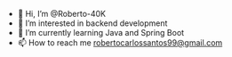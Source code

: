 - 👋 Hi, I’m @Roberto-40K
- 👀 I’m interested in backend development
- 🌱 I’m currently learning Java and Spring Boot
- 📫 How to reach me robertocarlossantos99@gmail.com

<!---
Roberto-40K/Roberto-40K is a ✨ special ✨ repository because its `README.md` (this file) appears on your GitHub profile.
You can click the Preview link to take a look at your changes.
--->
